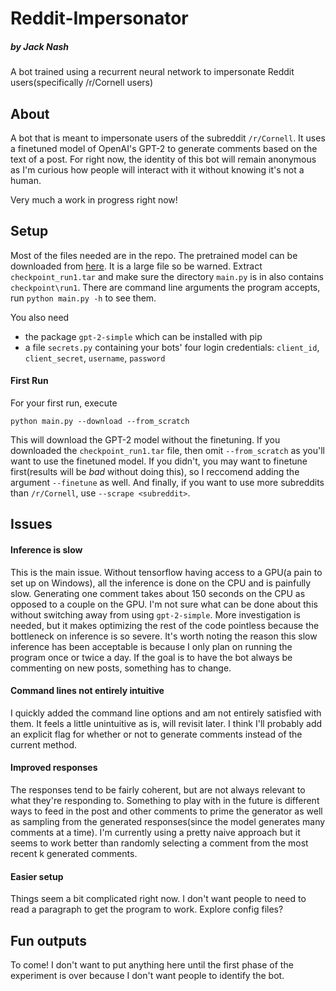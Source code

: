 # Reddit-Impersonator
##### by Jack Nash
A bot trained using a recurrent neural network to impersonate Reddit users(specifically /r/Cornell users)

## About
A bot that is meant to impersonate users of the subreddit `/r/Cornell`. It uses a finetuned model of OpenAI's GPT-2 to generate comments based on the text of a post. For right now, the identity of this bot will remain anonymous as I'm curious how people will interact with it without knowing it's not a human. 

Very much a work in progress right now!

## Setup
Most of the files needed are in the repo. The pretrained model can be downloaded from [here](https://drive.google.com/file/d/1-8ThQb1GKcMl079aN0HQyRUGOxqcwLmU/view?usp=sharing). It is a large file so be warned. Extract `checkpoint_run1.tar` and make sure the directory `main.py` is in also contains `checkpoint\run1`. There are command line arguments the program accepts, run `python main.py -h` to see them.

You also need 
* the package `gpt-2-simple` which can be installed with pip
* a file `secrets.py` containing your bots' four login credentials: `client_id`, `client_secret`, `username`, `password`

#### First Run
For your first run, execute

`python main.py --download --from_scratch`

This will download the GPT-2 model without the finetuning. If you downloaded the `checkpoint_run1.tar` file, then omit `--from_scratch` as you'll want to use the finetuned model. If you didn't, you may want to finetune first(results will be *bad* without doing this), so I reccomend adding the argument `--finetune` as well. And finally, if you want to use more subreddits than `/r/Cornell`, use `--scrape <subreddit>`.

## Issues

#### Inference is slow
This is the main issue. Without tensorflow having access to a GPU(a pain to set up on Windows), all the inference is done on the CPU and is painfully slow. Generating one comment takes about 150 seconds on the CPU as opposed to a couple on the GPU. I'm not sure what can be done about this without switching away from using `gpt-2-simple`. More investigation is needed, but it makes optimizing the rest of the code pointless because the bottleneck on inference is so severe. It's worth noting the reason this slow inference has been acceptable is because I only plan on running the program once or twice a day. If the goal is to have the bot always be commenting on new posts, something has to change.

#### Command lines not entirely intuitive
I quickly added the command line options and am not entirely satisfied with them. It feels a little unintuitive as is, will revisit later. I think I'll probably add an explicit flag for whether or not to generate comments instead of the current method.

#### Improved responses
The responses tend to be fairly coherent, but are not always relevant to what they're responding to. Something to play with in the future is different ways to feed in the post and other comments to prime the generator as well as sampling from the generated responses(since the model generates many comments at a time). I'm currently using a pretty naive approach but it seems to work better than randomly selecting a comment from the most recent k generated comments.

#### Easier setup
Things seem a bit complicated right now. I don't want people to need to read a paragraph to get the program to work. Explore config files?

## Fun outputs
To come! I don't want to put anything here until the first phase of the experiment is over because I don't want people to identify the bot.
